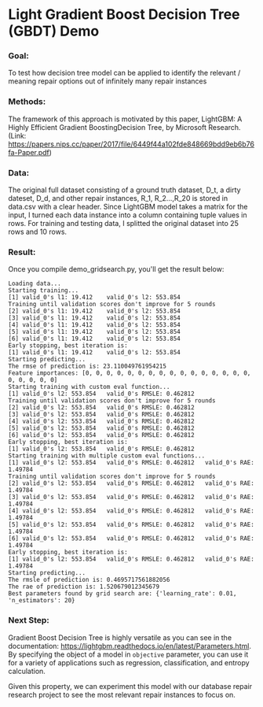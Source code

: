 # Light Gradient Boost Decision Tree (GBDT) Demo 
### Goal: 
To test how decision tree model can be applied to identify the relevant / meaning repair options out of infinitely many repair instances

### Methods:
The framework of this approach is motivated by this paper, LightGBM: A Highly Efficient Gradient BoostingDecision Tree, by Microsoft Research. (Link: https://papers.nips.cc/paper/2017/file/6449f44a102fde848669bdd9eb6b76fa-Paper.pdf)

### Data: 
The original full dataset consisting of a ground truth dataset, D_t, a dirty dateset, D_d, and other repair instances, R_1, R_2…,R_20 is stored in data.csv with a clear header. 
Since LightGBM model takes a matrix for the input, I turned each data instance into a column containing tuple values in rows. 
For training and testing data, I splitted the original dataset into 25 rows and 10 rows. 

### Result: 
Once you compile demo_gridsearch.py, you'll get the result below: 

```
Loading data...
Starting training...
[1]	valid_0's l1: 19.412	valid_0's l2: 553.854
Training until validation scores don't improve for 5 rounds
[2]	valid_0's l1: 19.412	valid_0's l2: 553.854
[3]	valid_0's l1: 19.412	valid_0's l2: 553.854
[4]	valid_0's l1: 19.412	valid_0's l2: 553.854
[5]	valid_0's l1: 19.412	valid_0's l2: 553.854
[6]	valid_0's l1: 19.412	valid_0's l2: 553.854
Early stopping, best iteration is:
[1]	valid_0's l1: 19.412	valid_0's l2: 553.854
Starting predicting...
The rmse of prediction is: 23.110049761954215
Feature importances: [0, 0, 0, 0, 0, 0, 0, 0, 0, 0, 0, 0, 0, 0, 0, 0, 0, 0, 0, 0, 0]
Starting training with custom eval function...
[1]	valid_0's l2: 553.854	valid_0's RMSLE: 0.462812
Training until validation scores don't improve for 5 rounds
[2]	valid_0's l2: 553.854	valid_0's RMSLE: 0.462812
[3]	valid_0's l2: 553.854	valid_0's RMSLE: 0.462812
[4]	valid_0's l2: 553.854	valid_0's RMSLE: 0.462812
[5]	valid_0's l2: 553.854	valid_0's RMSLE: 0.462812
[6]	valid_0's l2: 553.854	valid_0's RMSLE: 0.462812
Early stopping, best iteration is:
[1]	valid_0's l2: 553.854	valid_0's RMSLE: 0.462812
Starting training with multiple custom eval functions...
[1]	valid_0's l2: 553.854	valid_0's RMSLE: 0.462812	valid_0's RAE: 1.49784
Training until validation scores don't improve for 5 rounds
[2]	valid_0's l2: 553.854	valid_0's RMSLE: 0.462812	valid_0's RAE: 1.49784
[3]	valid_0's l2: 553.854	valid_0's RMSLE: 0.462812	valid_0's RAE: 1.49784
[4]	valid_0's l2: 553.854	valid_0's RMSLE: 0.462812	valid_0's RAE: 1.49784
[5]	valid_0's l2: 553.854	valid_0's RMSLE: 0.462812	valid_0's RAE: 1.49784
[6]	valid_0's l2: 553.854	valid_0's RMSLE: 0.462812	valid_0's RAE: 1.49784
Early stopping, best iteration is:
[1]	valid_0's l2: 553.854	valid_0's RMSLE: 0.462812	valid_0's RAE: 1.49784
Starting predicting...
The rmsle of prediction is: 0.4695717561882056
The rae of prediction is: 1.520679012345679
Best parameters found by grid search are: {'learning_rate': 0.01, 'n_estimators': 20}
```

### Next Step:
Gradient Boost Decision Tree is highly versatile as you can see in the documentation: https://lightgbm.readthedocs.io/en/latest/Parameters.html.
By specifying the object of a model in `objective` parameter, you can use it for a variety of applications such as regression, classification, and entropy calculation.

Given this property, we can experiment this model with our database repair research project to see the most relevant repair instances to focus on.
